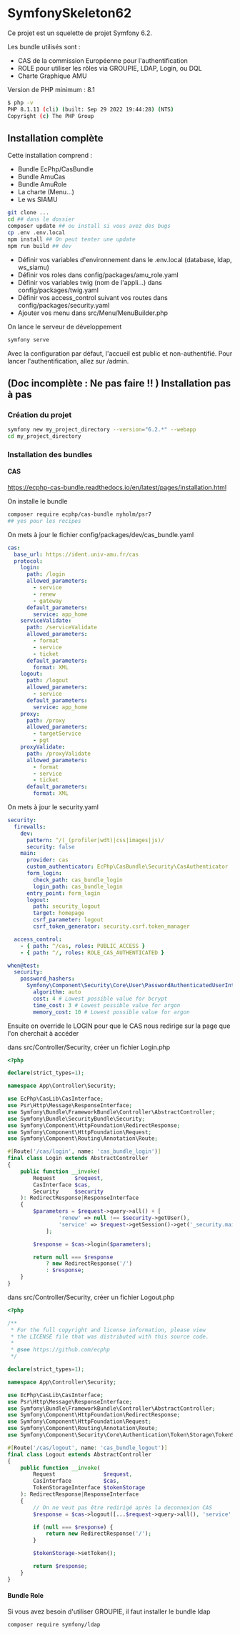 # SymfonySkeleton62

Ce projet est un squelette de projet Symfony 6.2.

Les bundle utilisés sont :

- CAS de la commission Européenne pour l'authentification
- ROLE pour utiliser les rôles via GROUPIE, LDAP, Login, ou DQL
- Charte Graphique AMU

Version de PHP minimum : 8.1

```bash
$ php -v
PHP 8.1.11 (cli) (built: Sep 29 2022 19:44:28) (NTS)
Copyright (c) The PHP Group
```

## Installation complète

Cette installation comprend :

- Bundle EcPhp/CasBundle
- Bundle AmuCas
- Bundle AmuRole
- La charte (Menu...)
- Le ws SIAMU

```bash
git clone ...
cd ## dans le dossier
composer update ## ou install si vous avez des bugs
cp .env .env.local
npm install ## On peut tenter une update 
npm run build ## dev
```

- Définir vos variables d'environnement dans le .env.local (database, ldap, ws_siamu)
- Définir vos roles dans config/packages/amu_role.yaml
- Définir vos variables twig (nom de l'appli...) dans config/packages/twig.yaml
- Définir vos access_control suivant vos routes dans config/packages/security.yaml
- Ajouter vos menu dans src/Menu/MenuBuilder.php

On lance le serveur de développement
```bash
symfony serve
```

Avec la configuration par défaut, l'accueil est public et non-authentifié.
Pour lancer l'authentification, allez sur /admin.


## (Doc incomplète : Ne pas faire !! ) Installation pas à pas

### Création du projet

```bash
symfony new my_project_directory --version="6.2.*" --webapp
cd my_project_directory
```

### Installation des bundles

#### CAS

https://ecphp-cas-bundle.readthedocs.io/en/latest/pages/installation.html

On installe le bundle

```bash
composer require ecphp/cas-bundle nyholm/psr7
## yes pour les recipes
```

On mets à jour le fichier config/packages/dev/cas_bundle.yaml

```yaml
cas:
  base_url: https://ident.univ-amu.fr/cas
  protocol:
    login:
      path: /login
      allowed_parameters:
        - service
        - renew
        - gateway
      default_parameters:
        service: app_home
    serviceValidate:
      path: /serviceValidate
      allowed_parameters:
        - format
        - service
        - ticket
      default_parameters:
        format: XML
    logout:
      path: /logout
      allowed_parameters:
        - service
      default_parameters:
        service: app_home
    proxy:
      path: /proxy
      allowed_parameters:
        - targetService
        - pgt
    proxyValidate:
      path: /proxyValidate
      allowed_parameters:
        - format
        - service
        - ticket
      default_parameters:
        format: XML
```

On mets à jour le security.yaml

```yaml
security:
  firewalls:
    dev:
      pattern: ^/(_(profiler|wdt)|css|images|js)/
      security: false
    main:
      provider: cas
      custom_authenticator: EcPhp\CasBundle\Security\CasAuthenticator
      form_login:
        check_path: cas_bundle_login
        login_path: cas_bundle_login
      entry_point: form_login
      logout:
        path: security_logout
        target: homepage
        csrf_parameter: logout
        csrf_token_generator: security.csrf.token_manager

  access_control:
    - { path: ^/cas, roles: PUBLIC_ACCESS }
    - { path: ^/, roles: ROLE_CAS_AUTHENTICATED }

when@test:
  security:
    password_hashers:
      Symfony\Component\Security\Core\User\PasswordAuthenticatedUserInterface:
        algorithm: auto
        cost: 4 # Lowest possible value for bcrypt
        time_cost: 3 # Lowest possible value for argon
        memory_cost: 10 # Lowest possible value for argon
```

Ensuite on override le LOGIN pour que le CAS nous redirige sur la page que l'on cherchait à accéder

dans src/Controller/Security, créer un fichier Login.php

```php
<?php

declare(strict_types=1);

namespace App\Controller\Security;

use EcPhp\CasLib\CasInterface;
use Psr\Http\Message\ResponseInterface;
use Symfony\Bundle\FrameworkBundle\Controller\AbstractController;
use Symfony\Bundle\SecurityBundle\Security;
use Symfony\Component\HttpFoundation\RedirectResponse;
use Symfony\Component\HttpFoundation\Request;
use Symfony\Component\Routing\Annotation\Route;

#[Route('/cas/login', name: 'cas_bundle_login')]
final class Login extends AbstractController
{
    public function __invoke(
        Request      $request,
        CasInterface $cas,
        Security     $security
    ): RedirectResponse|ResponseInterface
    {
        $parameters = $request->query->all() + [
                'renew' => null !== $security->getUser(),
                'service' => $request->getSession()->get('_security.main.target_path'),
            ];

        $response = $cas->login($parameters);

        return null === $response
            ? new RedirectResponse('/')
            : $response;
    }
}

```

dans src/Controller/Security, créer un fichier Logout.php

```php
<?php

/**
 * For the full copyright and license information, please view
 * the LICENSE file that was distributed with this source code.
 *
 * @see https://github.com/ecphp
 */

declare(strict_types=1);

namespace App\Controller\Security;

use EcPhp\CasLib\CasInterface;
use Psr\Http\Message\ResponseInterface;
use Symfony\Bundle\FrameworkBundle\Controller\AbstractController;
use Symfony\Component\HttpFoundation\RedirectResponse;
use Symfony\Component\HttpFoundation\Request;
use Symfony\Component\Routing\Annotation\Route;
use Symfony\Component\Security\Core\Authentication\Token\Storage\TokenStorageInterface;

#[Route('/cas/logout', name: 'cas_bundle_logout')]
final class Logout extends AbstractController
{
    public function __invoke(
        Request               $request,
        CasInterface          $cas,
        TokenStorageInterface $tokenStorage
    ): RedirectResponse|ResponseInterface
    {
        // On ne veut pas être redirigé après la deconnexion CAS
        $response = $cas->logout([...$request->query->all(), 'service' => '']);

        if (null === $response) {
            return new RedirectResponse('/');
        }

        $tokenStorage->setToken();

        return $response;
    }
}

```

#### Bundle Role

Si vous avez besoin d'utiliser GROUPIE, il faut installer le bundle ldap

```bash
composer require symfony/ldap
```

